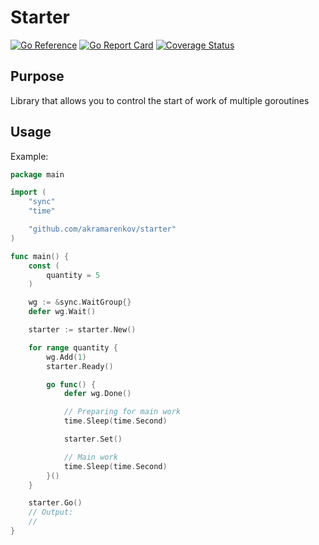 # Starter

[![Go Reference](https://pkg.go.dev/badge/github.com/akramarenkov/starter.svg)](https://pkg.go.dev/github.com/akramarenkov/starter)
[![Go Report Card](https://goreportcard.com/badge/github.com/akramarenkov/starter)](https://goreportcard.com/report/github.com/akramarenkov/starter)
[![Coverage Status](https://coveralls.io/repos/github/akramarenkov/starter/badge.svg)](https://coveralls.io/github/akramarenkov/starter)

## Purpose

Library that allows you to control the start of work of multiple goroutines

## Usage

Example:

```go
package main

import (
    "sync"
    "time"

    "github.com/akramarenkov/starter"
)

func main() {
    const (
        quantity = 5
    )

    wg := &sync.WaitGroup{}
    defer wg.Wait()

    starter := starter.New()

    for range quantity {
        wg.Add(1)
        starter.Ready()

        go func() {
            defer wg.Done()

            // Preparing for main work
            time.Sleep(time.Second)

            starter.Set()

            // Main work
            time.Sleep(time.Second)
        }()
    }

    starter.Go()
    // Output:
    //
}
```
